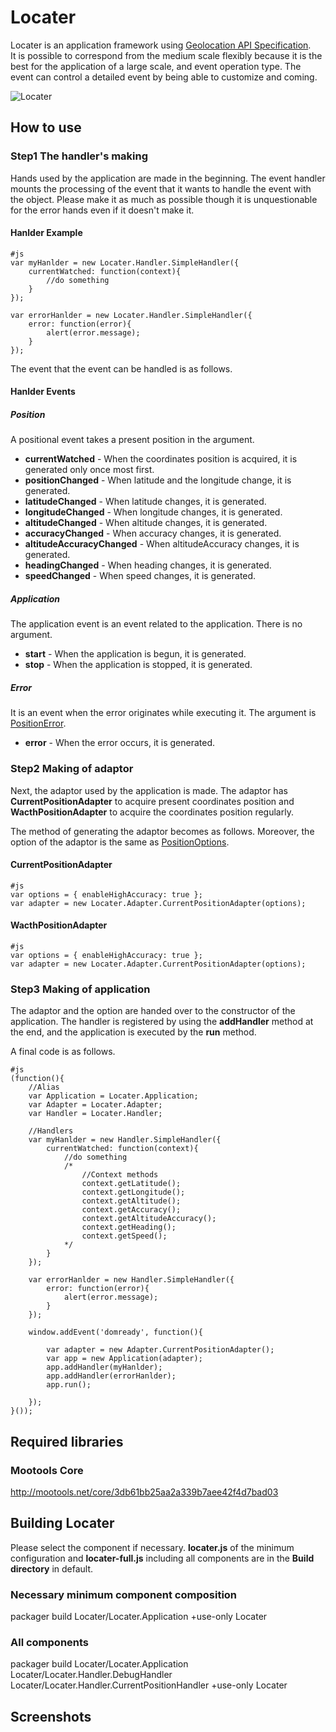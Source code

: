 Locater
====================================

Locater is an application framework using [Geolocation API Specification](http://dev.w3.org/geo/api/spec-source.html "Geolocation API Specification").  
It is possible to correspond from the medium scale flexibly because it is the best for the application of a large scale, and event operation type.
The event can control a detailed event by being able to customize and coming.

![Locater](http://holyshared.github.com/Locater/img_logo.jpg "Locater")

How to use
------------------------------------------------------------------------

### Step1 The handler's making

Hands used by the application are made in the beginning. 
The event handler mounts the processing of the event that it wants to handle the event with the object. 
Please make it as much as possible though it is unquestionable for the error hands even if it doesn't make it. 

#### Hanlder Example

	#js
	var myHanlder = new Locater.Handler.SimpleHandler({
		currentWatched: function(context){
			//do something
		}
	});

	var errorHanlder = new Locater.Handler.SimpleHandler({
		error: function(error){
			alert(error.message);
		}
	});

The event that the event can be handled is as follows.

#### Hanlder Events

##### Position

A positional event takes a present position in the argument.

* **currentWatched** - When the coordinates position is acquired, it is generated only once most first.
* **positionChanged** - When latitude and the longitude change, it is generated.
* **latitudeChanged** - When latitude changes, it is generated. 
* **longitudeChanged** - When longitude changes, it is generated. 
* **altitudeChanged** - When altitude changes, it is generated.
* **accuracyChanged** - When accuracy changes, it is generated.
* **altitudeAccuracyChanged** - When altitudeAccuracy changes, it is generated.
* **headingChanged** - When heading changes, it is generated.
* **speedChanged** - When speed changes, it is generated.

##### Application

The application event is an event related to the application. 
There is no argument.

* **start** - When the application is begun, it is generated.
* **stop** - When the application is stopped, it is generated.

##### Error

It is an event when the error originates while executing it.
The argument is [PositionError](http://dev.w3.org/geo/api/spec-source.html#position_error_interface "PositionError").

* **error** - When the error occurs, it is generated. 


### Step2 Making of adaptor

Next, the adaptor used by the application is made. 
The adaptor has **CurrentPositionAdapter** to acquire present coordinates position and **WacthPositionAdapter** to acquire the coordinates position regularly.

The method of generating the adaptor becomes as follows. 
Moreover, the option of the adaptor is the same as [PositionOptions](http://dev.w3.org/geo/api/spec-source.html#position_options_interface "PositionOptions").

#### CurrentPositionAdapter

	#js
	var options = { enableHighAccuracy: true };
	var adapter = new Locater.Adapter.CurrentPositionAdapter(options);

#### WacthPositionAdapter

	#js
	var options = { enableHighAccuracy: true };
	var adapter = new Locater.Adapter.CurrentPositionAdapter(options);


### Step3 Making of application

The adaptor and the option are handed over to the constructor of the application. 
The handler is registered by using the **addHandler** method at the end, and the application is executed by the **run** method. 

A final code is as follows. 

	#js
	(function(){
		//Alias
		var Application = Locater.Application;
		var Adapter = Locater.Adapter;
		var Handler = Locater.Handler;

		//Handlers
		var myHanlder = new Handler.SimpleHandler({
			currentWatched: function(context){
				//do something
				/*
					//Context methods
					context.getLatitude();
					context.getLongitude();
					context.getAltitude();
					context.getAccuracy();
					context.getAltitudeAccuracy();
					context.getHeading();
					context.getSpeed();
				*/
			}
		});

		var errorHanlder = new Handler.SimpleHandler({
			error: function(error){
				alert(error.message);
			}
		});

		window.addEvent('domready', function(){

			var adapter = new Adapter.CurrentPositionAdapter();
			var app = new Application(adapter);
			app.addHandler(myHanlder);
			app.addHandler(errorHanlder);
			app.run();

		});
	}());


Required libraries
------------------------------------------------------------------------

### Mootools Core
http://mootools.net/core/3db61bb25aa2a339b7aee42f4d7bad03


Building Locater
------------------------------------------------------------------------

Please select the component if necessary.
**locater.js** of the minimum configuration and **locater-full.js** including all components are in the **Build directory** in default.

### Necessary minimum component composition
packager build Locater/Locater.Application +use-only Locater

### All components
packager build Locater/Locater.Application Locater/Locater.Handler.DebugHandler Locater/Locater.Handler.CurrentPositionHandler +use-only Locater



Screenshots
------------------------------------------------------------------------

